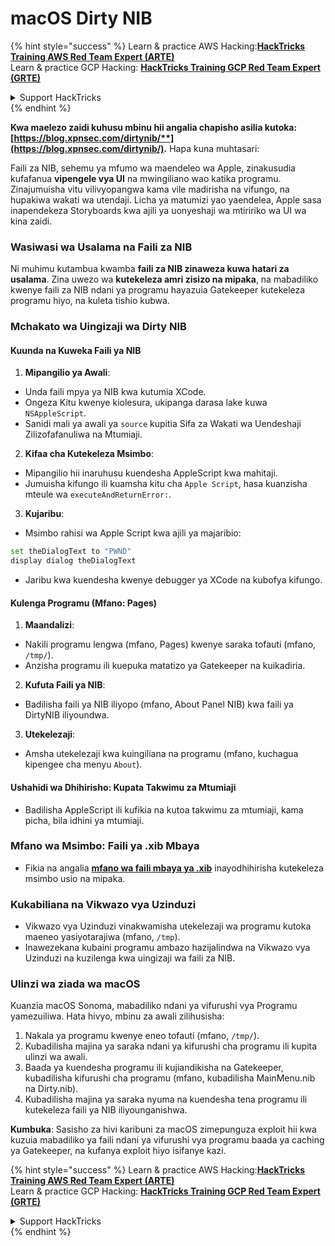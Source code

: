 # macOS Dirty NIB

{% hint style="success" %}
Learn & practice AWS Hacking:<img src="/.gitbook/assets/arte.png" alt="" data-size="line">[**HackTricks Training AWS Red Team Expert (ARTE)**](https://training.hacktricks.xyz/courses/arte)<img src="/.gitbook/assets/arte.png" alt="" data-size="line">\
Learn & practice GCP Hacking: <img src="/.gitbook/assets/grte.png" alt="" data-size="line">[**HackTricks Training GCP Red Team Expert (GRTE)**<img src="/.gitbook/assets/grte.png" alt="" data-size="line">](https://training.hacktricks.xyz/courses/grte)

<details>

<summary>Support HackTricks</summary>

* Check the [**subscription plans**](https://github.com/sponsors/carlospolop)!
* **Join the** 💬 [**Discord group**](https://discord.gg/hRep4RUj7f) or the [**telegram group**](https://t.me/peass) or **follow** us on **Twitter** 🐦 [**@hacktricks\_live**](https://twitter.com/hacktricks\_live)**.**
* **Share hacking tricks by submitting PRs to the** [**HackTricks**](https://github.com/carlospolop/hacktricks) and [**HackTricks Cloud**](https://github.com/carlospolop/hacktricks-cloud) github repos.

</details>
{% endhint %}

**Kwa maelezo zaidi kuhusu mbinu hii angalia chapisho asilia kutoka: [https://blog.xpnsec.com/dirtynib/**](https://blog.xpnsec.com/dirtynib/).** Hapa kuna muhtasari:

Faili za NIB, sehemu ya mfumo wa maendeleo wa Apple, zinakusudia kufafanua **vipengele vya UI** na mwingiliano wao katika programu. Zinajumuisha vitu vilivyopangwa kama vile madirisha na vifungo, na hupakiwa wakati wa utendaji. Licha ya matumizi yao yaendelea, Apple sasa inapendekeza Storyboards kwa ajili ya uonyeshaji wa mtiririko wa UI wa kina zaidi.

### Wasiwasi wa Usalama na Faili za NIB
Ni muhimu kutambua kwamba **faili za NIB zinaweza kuwa hatari za usalama**. Zina uwezo wa **kutekeleza amri zisizo na mipaka**, na mabadiliko kwenye faili za NIB ndani ya programu hayazuia Gatekeeper kutekeleza programu hiyo, na kuleta tishio kubwa.

### Mchakato wa Uingizaji wa Dirty NIB
#### Kuunda na Kuweka Faili ya NIB
1. **Mipangilio ya Awali**:
- Unda faili mpya ya NIB kwa kutumia XCode.
- Ongeza Kitu kwenye kiolesura, ukipanga darasa lake kuwa `NSAppleScript`.
- Sanidi mali ya awali ya `source` kupitia Sifa za Wakati wa Uendeshaji Zilizofafanuliwa na Mtumiaji.

2. **Kifaa cha Kutekeleza Msimbo**:
- Mipangilio hii inaruhusu kuendesha AppleScript kwa mahitaji.
- Jumuisha kifungo ili kuamsha kitu cha `Apple Script`, hasa kuanzisha mteule wa `executeAndReturnError:`.

3. **Kujaribu**:
- Msimbo rahisi wa Apple Script kwa ajili ya majaribio:
```bash
set theDialogText to "PWND"
display dialog theDialogText
```
- Jaribu kwa kuendesha kwenye debugger ya XCode na kubofya kifungo.

#### Kulenga Programu (Mfano: Pages)
1. **Maandalizi**:
- Nakili programu lengwa (mfano, Pages) kwenye saraka tofauti (mfano, `/tmp/`).
- Anzisha programu ili kuepuka matatizo ya Gatekeeper na kuikadiria.

2. **Kufuta Faili ya NIB**:
- Badilisha faili ya NIB iliyopo (mfano, About Panel NIB) kwa faili ya DirtyNIB iliyoundwa.

3. **Utekelezaji**:
- Amsha utekelezaji kwa kuingiliana na programu (mfano, kuchagua kipengee cha menyu `About`).

#### Ushahidi wa Dhihirisho: Kupata Takwimu za Mtumiaji
- Badilisha AppleScript ili kufikia na kutoa takwimu za mtumiaji, kama picha, bila idhini ya mtumiaji.

### Mfano wa Msimbo: Faili ya .xib Mbaya
- Fikia na angalia [**mfano wa faili mbaya ya .xib**](https://gist.github.com/xpn/16bfbe5a3f64fedfcc1822d0562636b4) inayodhihirisha kutekeleza msimbo usio na mipaka.

### Kukabiliana na Vikwazo vya Uzinduzi
- Vikwazo vya Uzinduzi vinakwamisha utekelezaji wa programu kutoka maeneo yasiyotarajiwa (mfano, `/tmp`).
- Inawezekana kubaini programu ambazo hazijalindwa na Vikwazo vya Uzinduzi na kuzilenga kwa uingizaji wa faili za NIB.

### Ulinzi wa ziada wa macOS
Kuanzia macOS Sonoma, mabadiliko ndani ya vifurushi vya Programu yamezuiliwa. Hata hivyo, mbinu za awali zilihusisha:
1. Nakala ya programu kwenye eneo tofauti (mfano, `/tmp/`).
2. Kubadilisha majina ya saraka ndani ya kifurushi cha programu ili kupita ulinzi wa awali.
3. Baada ya kuendesha programu ili kujiandikisha na Gatekeeper, kubadilisha kifurushi cha programu (mfano, kubadilisha MainMenu.nib na Dirty.nib).
4. Kubadilisha majina ya saraka nyuma na kuendesha tena programu ili kutekeleza faili ya NIB iliyounganishwa.

**Kumbuka**: Sasisho za hivi karibuni za macOS zimepunguza exploit hii kwa kuzuia mabadiliko ya faili ndani ya vifurushi vya programu baada ya caching ya Gatekeeper, na kufanya exploit hiyo isifanye kazi.


{% hint style="success" %}
Learn & practice AWS Hacking:<img src="/.gitbook/assets/arte.png" alt="" data-size="line">[**HackTricks Training AWS Red Team Expert (ARTE)**](https://training.hacktricks.xyz/courses/arte)<img src="/.gitbook/assets/arte.png" alt="" data-size="line">\
Learn & practice GCP Hacking: <img src="/.gitbook/assets/grte.png" alt="" data-size="line">[**HackTricks Training GCP Red Team Expert (GRTE)**<img src="/.gitbook/assets/grte.png" alt="" data-size="line">](https://training.hacktricks.xyz/courses/grte)

<details>

<summary>Support HackTricks</summary>

* Check the [**subscription plans**](https://github.com/sponsors/carlospolop)!
* **Join the** 💬 [**Discord group**](https://discord.gg/hRep4RUj7f) or the [**telegram group**](https://t.me/peass) or **follow** us on **Twitter** 🐦 [**@hacktricks\_live**](https://twitter.com/hacktricks\_live)**.**
* **Share hacking tricks by submitting PRs to the** [**HackTricks**](https://github.com/carlospolop/hacktricks) and [**HackTricks Cloud**](https://github.com/carlospolop/hacktricks-cloud) github repos.

</details>
{% endhint %}
